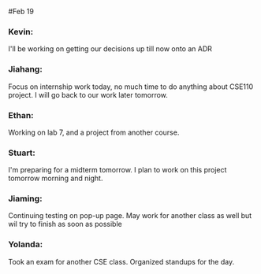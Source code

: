 #Feb 19

### Kevin:
I'll be working on getting our decisions up till now onto an ADR 

### Jiahang:
Focus on internship work today, no much time to do anything about CSE110 project. I will go back to our work later tomorrow.

### Ethan:
Working on lab 7, and a project from another course.

### Stuart:
I'm preparing for a midterm tomorrow. I plan to work on this project tomorrow morning and night.

### Jiaming:
Continuing testing on pop-up page. May work for another class as well but wil try to finish as soon as possible

### Yolanda:
Took an exam for another CSE class. Organized standups for the day.